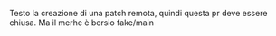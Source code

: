 Testo la creazione di una patch remota, quindi questa pr deve essere chiusa.
Ma il merhe è bersio fake/main